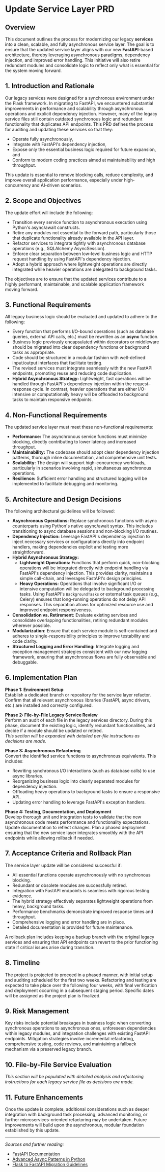 # Update Service Layer PRD

## Overview

This document outlines the process for modernizing our legacy **services** into a clean, scalable, and fully asynchronous service layer. The goal is to ensure that the updated service layer aligns with our new **FastAPI**-based architecture, thereby leveraging asynchronous paradigms, dependency injection, and improved error handling. This initiative will also retire redundant modules and consolidate logic to reflect only what is essential for the system moving forward.

## 1. Introduction and Rationale

Our legacy services were designed for a synchronous environment under the Flask framework. In migrating to FastAPI, we encountered substantial improvements in performance and scalability through asynchronous operations and explicit dependency injection. However, many of the legacy service files still contain outdated synchronous logic and redundant functionality that duplicates API endpoints. This PRD defines the process for auditing and updating these services so that they:

- Operate fully asynchronously,
- Integrate with FastAPI's dependency injection,
- Expose only the essential business logic required for future expansion, and
- Conform to modern coding practices aimed at maintainability and high throughput.

This update is essential to remove blocking calls, reduce complexity, and improve overall application performance, especially under high-concurrency and AI-driven scenarios.

## 2. Scope and Objectives

The update effort will include the following:

- Transition every service function to asynchronous execution using Python's async/await constructs.
- Retire any modules not essential to the forward path, particularly those that duplicate functionality already available in the API layer.
- Refactor services to integrate tightly with asynchronous database operations (e.g., SQLAlchemy AsyncSession).
- Enforce clear separation between low-level business logic and HTTP request handling by using FastAPI's dependency injection.
- Adopt a hybrid approach where lightweight operations are directly integrated while heavier operations are delegated to background tasks.

The objectives are to ensure that the updated services contribute to a highly performant, maintainable, and scalable application framework moving forward.

## 3. Functional Requirements

All legacy business logic should be evaluated and updated to adhere to the following:

- Every function that performs I/O-bound operations (such as database queries, external API calls, etc.) must be rewritten as an **async** function.
- Business logic previously encapsulated within decorators or middleware should be migrated into clear dependency functions or background tasks as appropriate.
- Code should be structured in a modular fashion with well-defined input/output interfaces that facilitate testing.
- The revised services must integrate seamlessly with the new FastAPI endpoints, promoting reuse and reducing code duplication.
- **Hybrid Asynchronous Strategy:** Lightweight, fast operations will be handled through FastAPI's dependency injection within the request–response cycle. In contrast, heavier operations that are either I/O-intensive or computationally heavy will be offloaded to background tasks to maintain responsive endpoints.

## 4. Non-Functional Requirements

The updated service layer must meet these non-functional requirements:

- **Performance:** The asynchronous service functions must minimize blocking, directly contributing to lower latency and increased throughput.
- **Maintainability:** The codebase should adopt clear dependency injection patterns, thorough inline documentation, and comprehensive unit tests.
- **Scalability:** The design will support high-concurrency workloads, particularly in scenarios involving rapid, simultaneous asynchronous operations.
- **Resilience:** Sufficient error handling and structured logging will be implemented to facilitate debugging and monitoring.

## 5. Architecture and Design Decisions

The following architectural guidelines will be followed:

- **Asynchronous Operations:** Replace synchronous functions with async counterparts using Python's native async/await syntax. This includes transitioning to async database sessions and non-blocking I/O routines.
- **Dependency Injection:** Leverage FastAPI's dependency injection to inject necessary services or configurations directly into endpoint handlers, making dependencies explicit and testing more straightforward.
- **Hybrid Asynchronous Strategy:**
  - **Lightweight Operations:** Functions that perform quick, non-blocking operations will be integrated directly with endpoint handling via FastAPI's dependency injection. This provides clarity, maintains a simple call-chain, and leverages FastAPI's design principles.
  - **Heavy Operations:** Operations that involve significant I/O or intensive computation will be delegated to background processing tasks. Using FastAPI's `BackgroundTasks` or external task queues (e.g., Celery) ensures that long-running operations do not delay API responses. This separation allows for optimized resource use and improved endpoint responsiveness.
- **Consolidation vs. Retirement:** Evaluate existing services and consolidate overlapping functionalities, retiring redundant modules wherever possible.
- **Modularization:** Ensure that each service module is self-contained and adheres to single-responsibility principles to improve testability and code clarity.
- **Structured Logging and Error Handling:** Integrate logging and exception management strategies consistent with our new logging framework, ensuring that asynchronous flows are fully observable and debuggable.

## 6. Implementation Plan

**Phase 1: Environment Setup**  
Establish a dedicated branch or repository for the service layer refactor. Confirm that all relevant asynchronous libraries (FastAPI, async drivers, etc.) are installed and correctly configured.

**Phase 2: File-by-File Legacy Service Review**  
Perform an audit of each file in the legacy services directory. During this phase, document the existing logic, identify redundant functionalities, and decide if a module should be updated or retired.  
_This section will be expanded with detailed per-file instructions as decisions are made._

**Phase 3: Asynchronous Refactoring**  
Convert the identified service functions to asynchronous equivalents. This includes:

- Rewriting synchronous I/O interactions (such as database calls) to use async libraries.
- Reorganizing business logic into clearly separated modules for dependency injection.
- Offloading heavy operations to background tasks to ensure a responsive API.
- Updating error handling to leverage FastAPI's exception handlers.

**Phase 4: Testing, Documentation, and Deployment**  
Develop thorough unit and integration tests to validate that the new asynchronous code meets performance and functionality expectations. Update documentation to reflect changes. Plan a phased deployment ensuring that the new service layer integrates smoothly with the API endpoints while allowing rollback if needed.

## 7. Acceptance Criteria and Rollback Plan

The service layer update will be considered successful if:

- All essential functions operate asynchronously with no synchronous blocking.
- Redundant or obsolete modules are successfully retired.
- Integration with FastAPI endpoints is seamless with rigorous testing evidence.
- The hybrid strategy effectively separates lightweight operations from heavy, background tasks.
- Performance benchmarks demonstrate improved response times and throughput.
- Comprehensive logging and error handling are in place.
- Detailed documentation is provided for future maintenance.

A rollback plan includes keeping a backup branch with the original legacy services and ensuring that API endpoints can revert to the prior functioning state if critical issues arise during transition.

## 8. Timeline

The project is projected to proceed in a phased manner, with initial setup and auditing scheduled for the first two weeks. Refactoring and testing are expected to take place over the following four weeks, with final verification and deployment occurring in a subsequent staging period. Specific dates will be assigned as the project plan is finalized.

## 9. Risk Management

Key risks include potential breakages in business logic when converting synchronous operations to asynchronous ones, unforeseen dependencies within legacy modules, and integration challenges with existing FastAPI endpoints. Mitigation strategies involve incremental refactoring, comprehensive testing, code reviews, and maintaining a fallback mechanism via a preserved legacy branch.

## 10. File-by-File Service Evaluation

_This section will be populated with detailed analysis and refactoring instructions for each legacy service file as decisions are made._

## 11. Future Enhancements

Once the update is complete, additional considerations such as deeper integration with background task processing, advanced monitoring, or further microservices-oriented refactoring may be undertaken. Future improvements will build upon the asynchronous, modular foundation established by this update.

---

_Sources and further reading:_

- [FastAPI Documentation](https://fastapi.tiangolo.com/)
- [Advanced Async Patterns in Python](https://realpython.com/async-io-python/)
- [Flask to FastAPI Migration Guidelines](https://testdriven.io/blog/moving-from-flask-to-fastapi/)
